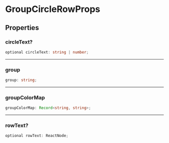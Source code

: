 # GroupCircleRowProps

## Properties

### circleText?

```ts
optional circleText: string | number;
```

***

### group

```ts
group: string;
```

***

### groupColorMap

```ts
groupColorMap: Record<string, string>;
```

***

### rowText?

```ts
optional rowText: ReactNode;
```
